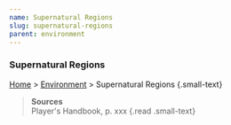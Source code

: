 ```yaml
---
name: Supernatural Regions
slug: supernatural-regions
parent: environment
---
```

### Supernatural Regions
[Home](dm-operations-center) > [Environment](environment) > Supernatural Regions {.small-text}

> **Sources** <br/>
> Player's Handbook, p. xxx
{.read .small-text}

